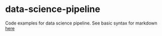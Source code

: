 # data-science-pipeline

Code examples for data science pipeline.
See basic syntax for markdown [here](https://www.markdownguide.org/basic-syntax/)
